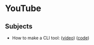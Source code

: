 # YouTube

## Subjects
- How to make a CLI tool: ([video](https://youtu.be/U2-HE-bCZmc)) ([code](cli_tool))

